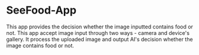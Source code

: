 # SeeFood-App
This app provides the decision whether the image inputted contains food or not. This app accept image input through two ways - camera and device's gallery. It process the uploaded image and output AI's decision whether the image contains food or not.
